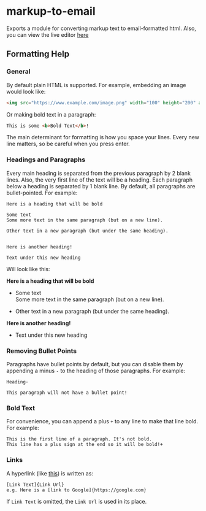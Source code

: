 # markup-to-email

Exports a module for converting markup text to email-formatted html.
Also, you can view the live editor [here](https://wyattades.github.com/markup-to-email)

## Formatting Help

### General

By default plain HTML is supported. For example, embedding an image would look like: 
```html
<img src="https://www.example.com/image.png" width="100" height="200" alt="Optional info about the image"/> 
```
Or making bold text in a paragraph:
```html
This is some <b>Bold Text</b>!
```

The main determinant for formatting is how you space your lines. Every new line matters, so be careful when you press enter.

### Headings and Paragraphs
Every main heading is separated from the previous paragraph by 2 blank lines. Also, the very first line of the text will be a heading. Each paragraph below a heading is separated by 1 blank line. By default, all paragraphs are bullet-pointed. For example:
```
Here is a heading that will be bold

Some text
Some more text in the same paragraph (but on a new line).

Other text in a new paragraph (but under the same heading).


Here is another heading!

Text under this new heading
```
Will look like this:

<b>Here is a heading that will be bold</b>

- Some text<br/>Some more text in the same paragraph (but on a new line).

- Other text in a new paragraph (but under the same heading).


<b>Here is another heading!</b>

- Text under this new heading

### Removing Bullet Points
Paragraphs have bullet points by default, but you can disable them by appending a minus `-` to the heading of those paragraphs. For example:
```
Heading-

This paragraph will not have a bullet point!
```

### Bold Text
For convenience, you can append a plus `+` to any line to make that line bold. For example:
```
This is the first line of a paragraph. It's not bold.
This line has a plus sign at the end so it will be bold!+
```

### Links
A hyperlink (like [this](#general)) is written as:
```
[Link Text]{Link Url}
e.g. Here is a [link to Google]{https://google.com}
```
If `Link Text` is omitted, the `Link Url` is used in its place.
